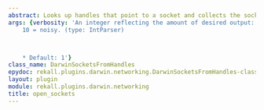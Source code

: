 ```yaml
---
abstract: Looks up handles that point to a socket and collects the socket.
args: {verbosity: 'An integer reflecting the amount of desired output: 0 = quiet,
    10 = noisy. (type: IntParser)



    * Default: 1'}
class_name: DarwinSocketsFromHandles
epydoc: rekall.plugins.darwin.networking.DarwinSocketsFromHandles-class.html
layout: plugin
module: rekall.plugins.darwin.networking
title: open_sockets
---
```

